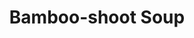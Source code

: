 ---
title: 'Bamboo-shoot Soup'
thumbnail: 'https://acnhcdn.com/2.0/CookingIcon/FtrSoupBambooshootCropped.png'
type: savory
ingredients:
  -
    id: 'bambooShoot'
    type: 'crop'
    quantity: 1
source: 'daisy_mae'
layout: '../../layouts/RecipeDetail.astro'
---